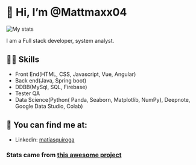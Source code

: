 
# 👋 Hi, I’m @Mattmaxx04

![My stats](https://github-readme-stats.vercel.app/api?username=Mattmaxx04&count_private=true&show_icons=true&theme=radical)

I am a Full stack developer, system analyst.

## 💪🏼 Skills
- Front End(HTML, CSS, Javascript, Vue, Angular)
- Back end(Java, Spring boot)
- DDBB(MySql, SQL, Firebase)
- Tester QA
- Data Science(Python( Panda, Seaborn, Matplotlib, NumPy), Deepnote, Google Data Studio, Colab)

## 👀 You can find me at:
- Linkedin: [matíasquiroga](https://www.linkedin.com/in/matiasmquiroga/)



### Stats came from [this awesome project](https://github.com/anuraghazra/github-readme-stats)


<!--
**Mattmaxx04/Mattmaxx04** is a ✨ _special_ ✨ repository because its `README.md` (this file) appears on your GitHub profile.

Here are some ideas to get you started:

- 🔭 I’m currently working on ...
- 🌱 I’m currently learning ...
- 👯 I’m looking to collaborate on ...
- 🤔 I’m looking for help with ...
- 💬 Ask me about ...
- 📫 How to reach me: ...
- 😄 Pronouns: ...
- ⚡ Fun fact: ...
-->
